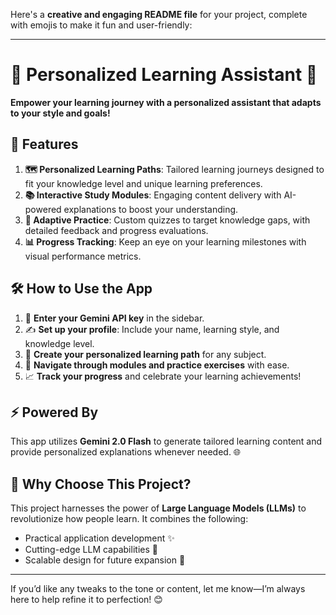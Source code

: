 Here's a **creative and engaging README file** for your project, complete with emojis to make it fun and user-friendly:

---

# 🌟 Personalized Learning Assistant 🌟

**Empower your learning journey with a personalized assistant that adapts to your style and goals!**

## 🚀 Features

1. **🗺️ Personalized Learning Paths**: Tailored learning journeys designed to fit your knowledge level and unique learning preferences.  
2. **📚 Interactive Study Modules**: Engaging content delivery with AI-powered explanations to boost your understanding.  
3. **🧩 Adaptive Practice**: Custom quizzes to target knowledge gaps, with detailed feedback and progress evaluations.  
4. **📊 Progress Tracking**: Keep an eye on your learning milestones with visual performance metrics.

## 🛠️ How to Use the App

1. 🔑 **Enter your Gemini API key** in the sidebar.  
2. ✍️ **Set up your profile**: Include your name, learning style, and knowledge level.  
3. 🎯 **Create your personalized learning path** for any subject.  
4. 📖 **Navigate through modules and practice exercises** with ease.  
5. 📈 **Track your progress** and celebrate your learning achievements!  

## ⚡ Powered By

This app utilizes **Gemini 2.0 Flash** to generate tailored learning content and provide personalized explanations whenever needed. 🌐

## 🎯 Why Choose This Project?

This project harnesses the power of **Large Language Models (LLMs)** to revolutionize how people learn. It combines the following:
- Practical application development ✨
- Cutting-edge LLM capabilities 🤖  
- Scalable design for future expansion 🚀

---

If you’d like any tweaks to the tone or content, let me know—I’m always here to help refine it to perfection! 😊
